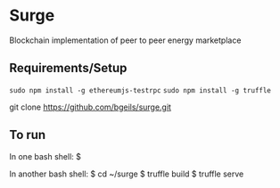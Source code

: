 # Surge
Blockchain implementation of peer to peer energy marketplace

## Requirements/Setup

`sudo npm install -g ethereumjs-testrpc`
`sudo npm install -g truffle`

git clone https://github.com/bgeils/surge.git

## To run
In one bash shell:
$ 

In another bash shell:
$ cd ~/surge
$ truffle build
$ truffle serve
